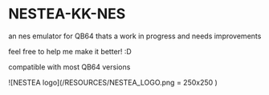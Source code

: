 # NESTEA-KK-NES




an nes emulator for QB64 thats a work in progress and needs improvements

feel free to help me make it better! :D

compatible with most QB64 versions



![NESTEA logo](/RESOURCES/NESTEA_LOGO.png = 250x250 )
